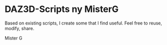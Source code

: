 # DAZ3D-Scripts ny MisterG
Based on existing scripts, I create some that I find useful.
Feel free to reuse, modify, share.

Mister G
